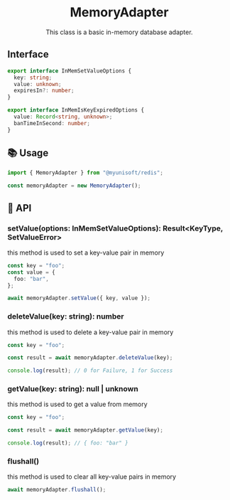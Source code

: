 <h1 align="center">
  MemoryAdapter
</h1>

<p align="center">
  This class is a basic in-memory database adapter.
</p>

## Interface

```ts
export interface InMemSetValueOptions {
  key: string;
  value: unknown;
  expiresIn?: number;
}

export interface InMemIsKeyExpiredOptions {
  value: Record<string, unknown>;
  banTimeInSecond: number;
}
```

## 📚 Usage

```ts
import { MemoryAdapter } from "@myunisoft/redis";

const memoryAdapter = new MemoryAdapter();
```

## 📜 API

### setValue(options: InMemSetValueOptions): Result<KeyType, SetValueError>

this method is used to set a key-value pair in memory

```ts
const key = "foo";
const value = {
  foo: "bar",
};

await memoryAdapter.setValue({ key, value });
```

### deleteValue(key: string): number

this method is used to delete a key-value pair in memory

```ts
const key = "foo";

const result = await memoryAdapter.deleteValue(key);

console.log(result); // 0 for Failure, 1 for Success
```

### getValue(key: string): null | unknown

this method is used to get a value from memory

```ts
const key = "foo";

const result = await memoryAdapter.getValue(key);

console.log(result); // { foo: "bar" }
``` 

### flushall()

this method is used to clear all key-value pairs in memory

```ts
await memoryAdapter.flushall();
``` 

